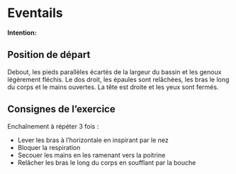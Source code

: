 # Eventails

**Intention:**

## Position de départ

Debout, les pieds parallèles écartés de la largeur du bassin et les genoux légèrement fléchis. Le dos
droit, les épaules sont relâchées, les bras le long du corps et le mains ouvertes. La tête est droite et
les yeux sont fermés.

## Consignes de l’exercice

Enchaînement à répéter 3 fois :
- Lever les bras à l’horizontale en inspirant par le nez
- Bloquer la respiration
- Secouer les mains en les ramenant vers la poitrine
- Relâcher les bras le long du corps en soufflant par la bouche
